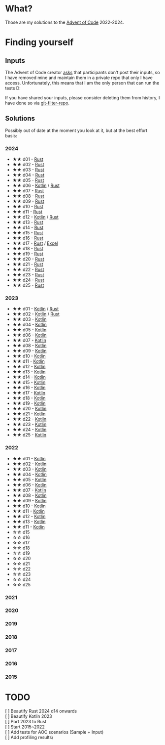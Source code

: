 # What?

Those are my solutions to the [Advent of Code](https://adventofcode.com) 2022-2024.

# Finding yourself

## Inputs

The Advent of Code creator [asks](https://www.reddit.com/r/adventofcode/wiki/troubleshooting/no_asking_for_inputs/) that participants don't post their inputs, so I have removed mine and maintain them in a private repo that only I have access. Unfortunately, this means that I am the only person that can run the tests D:

If you have shared your inputs, please consider deleting them from history, I have done so via [git-filter-repo](https://github.com/newren/git-filter-repo).

## Solutions

Possibly out of date at the moment you look at it, but at the best effort basis:

### 2024

- ★★ d01 - [Rust](rust/src/y2024/d01)
- ★★ d02 - [Rust](rust/src/y2024/d02)
- ★★ d03 - [Rust](rust/src/y2024/d03)
- ★★ d04 - [Rust](rust/src/y2024/d04)
- ★★ d05 - [Rust](rust/src/y2024/d05)
- ★★ d06 - [Kotlin](jvm/src/main/kotlin/br/com/gabryel/adventofcode/y2024/d06) / [Rust](rust/src/y2024/d06)
- ★★ d07 - [Rust](rust/src/y2024/d07)
- ★★ d08 - [Rust](rust/src/y2024/d08)
- ★★ d09 - [Rust](rust/src/y2024/d09)
- ★★ d10 - [Rust](rust/src/y2024/d10)
- ★★ d11 - [Rust](rust/src/y2024/d11)
- ★★ d12 - [Kotlin](jvm/src/main/kotlin/br/com/gabryel/adventofcode/y2024/d12) / [Rust](rust/src/y2024/d12)
- ★★ d13 - [Rust](rust/src/y2024/d13)
- ★★ d14 - [Rust](rust/src/y2024/d14)
- ★★ d15 - [Rust](rust/src/y2024/d15)
- ★★ d16 - [Rust](rust/src/y2024/d16)
- ★★ d17 - [Rust](rust/src/y2024/d17) / [Excel](excel/y2024/d17.xlsx)
- ★★ d18 - [Rust](rust/src/y2024/d18)
- ★★ d19 - [Rust](rust/src/y2024/d19)
- ★★ d20 - [Rust](rust/src/y2024/d20)
- ★★ d21 - [Rust](rust/src/y2024/d21)
- ★★ d22 - [Rust](rust/src/y2024/d22)
- ★★ d23 - [Rust](rust/src/y2024/d23)
- ★★ d24 - [Rust](rust/src/y2024/d24)
- ★★ d25 - [Rust](rust/src/y2024/d25)

### 2023

- ★★ d01 - [Kotlin](jvm/src/main/kotlin/br/com/gabryel/adventofcode/y2023/d01) / [Rust](rust/src/y2023/d01)
- ★★ d02 - [Kotlin](jvm/src/main/kotlin/br/com/gabryel/adventofcode/y2023/d02) / [Rust](rust/src/y2023/d02)
- ★★ d03 - [Kotlin](jvm/src/main/kotlin/br/com/gabryel/adventofcode/y2023/d03)
- ★★ d04 - [Kotlin](jvm/src/main/kotlin/br/com/gabryel/adventofcode/y2023/d04)
- ★★ d05 - [Kotlin](jvm/src/main/kotlin/br/com/gabryel/adventofcode/y2023/d05)
- ★★ d06 - [Kotlin](jvm/src/main/kotlin/br/com/gabryel/adventofcode/y2023/d06)
- ★★ d07 - [Kotlin](jvm/src/main/kotlin/br/com/gabryel/adventofcode/y2023/d07)
- ★★ d08 - [Kotlin](jvm/src/main/kotlin/br/com/gabryel/adventofcode/y2023/d08)
- ★★ d09 - [Kotlin](jvm/src/main/kotlin/br/com/gabryel/adventofcode/y2023/d09)
- ★★ d10 - [Kotlin](jvm/src/main/kotlin/br/com/gabryel/adventofcode/y2023/d10)
- ★★ d11 - [Kotlin](jvm/src/main/kotlin/br/com/gabryel/adventofcode/y2023/d11)
- ★★ d12 - [Kotlin](jvm/src/main/kotlin/br/com/gabryel/adventofcode/y2023/d12)
- ★★ d13 - [Kotlin](jvm/src/main/kotlin/br/com/gabryel/adventofcode/y2023/d13)
- ★★ d14 - [Kotlin](jvm/src/main/kotlin/br/com/gabryel/adventofcode/y2023/d14)
- ★★ d15 - [Kotlin](jvm/src/main/kotlin/br/com/gabryel/adventofcode/y2023/d15)
- ★★ d16 - [Kotlin](jvm/src/main/kotlin/br/com/gabryel/adventofcode/y2023/d16)
- ★★ d17 - [Kotlin](jvm/src/main/kotlin/br/com/gabryel/adventofcode/y2023/d17)
- ★★ d18 - [Kotlin](jvm/src/main/kotlin/br/com/gabryel/adventofcode/y2023/d18)
- ★★ d19 - [Kotlin](jvm/src/main/kotlin/br/com/gabryel/adventofcode/y2023/d19)
- ★★ d20 - [Kotlin](jvm/src/main/kotlin/br/com/gabryel/adventofcode/y2023/d20)
- ★★ d21 - [Kotlin](jvm/src/main/kotlin/br/com/gabryel/adventofcode/y2023/d21)
- ★★ d22 - [Kotlin](jvm/src/main/kotlin/br/com/gabryel/adventofcode/y2023/d22)
- ★★ d23 - [Kotlin](jvm/src/main/kotlin/br/com/gabryel/adventofcode/y2023/d23)
- ★★ d24 - [Kotlin](jvm/src/main/kotlin/br/com/gabryel/adventofcode/y2023/d24)
- ★★ d25 - [Kotlin](jvm/src/main/kotlin/br/com/gabryel/adventofcode/y2023/d25)

### 2022

- ★★ d01 - [Kotlin](jvm/src/main/kotlin/br/com/gabryel/adventofcode/y2022/Day01.kt)
- ★★ d02 - [Kotlin](jvm/src/main/kotlin/br/com/gabryel/adventofcode/y2022/Day02.kt)
- ★★ d03 - [Kotlin](jvm/src/main/kotlin/br/com/gabryel/adventofcode/y2022/Day03.kt)
- ★★ d04 - [Kotlin](jvm/src/main/kotlin/br/com/gabryel/adventofcode/y2022/Day04.kt)
- ★★ d05 - [Kotlin](jvm/src/main/kotlin/br/com/gabryel/adventofcode/y2022/Day05.kt)
- ★★ d06 - [Kotlin](jvm/src/main/kotlin/br/com/gabryel/adventofcode/y2022/Day06.kt)
- ★★ d07 - [Kotlin](jvm/src/main/kotlin/br/com/gabryel/adventofcode/y2022/Day07.kt)
- ★★ d08 - [Kotlin](jvm/src/main/kotlin/br/com/gabryel/adventofcode/y2022/Day08.kt)
- ★★ d09 - [Kotlin](jvm/src/main/kotlin/br/com/gabryel/adventofcode/y2022/Day09.kt)
- ★★ d10 - [Kotlin](jvm/src/main/kotlin/br/com/gabryel/adventofcode/y2022/Day10.kt)
- ★★ d11 - [Kotlin](jvm/src/main/kotlin/br/com/gabryel/adventofcode/y2022/Day11.kt)
- ★★ d12 - [Kotlin](jvm/src/main/kotlin/br/com/gabryel/adventofcode/y2022/Day12.kt)
- ★★ d13 - [Kotlin](jvm/src/main/kotlin/br/com/gabryel/adventofcode/y2022/Day13.kt)
- ★★ d11 - [Kotlin](jvm/src/main/kotlin/br/com/gabryel/adventofcode/y2022/Day14.kt)
- ☆☆ d15
- ☆☆ d16
- ☆☆ d17
- ☆☆ d18
- ☆☆ d19
- ☆☆ d20
- ☆☆ d21
- ☆☆ d22
- ☆☆ d23
- ☆☆ d24
- ☆☆ d25

### 2021
### 2020
### 2019
### 2018
### 2017
### 2016
### 2015

# TODO

[ ] Beautify Rust 2024 d14 onwards\
[ ] Beautify Kotlin 2023\
[ ] Port 2023 to Rust\
[ ] Start 2015~2022\
[ ] Add tests for AOC scenarios (Sample + Input)\
[ ] Add profiling results\
